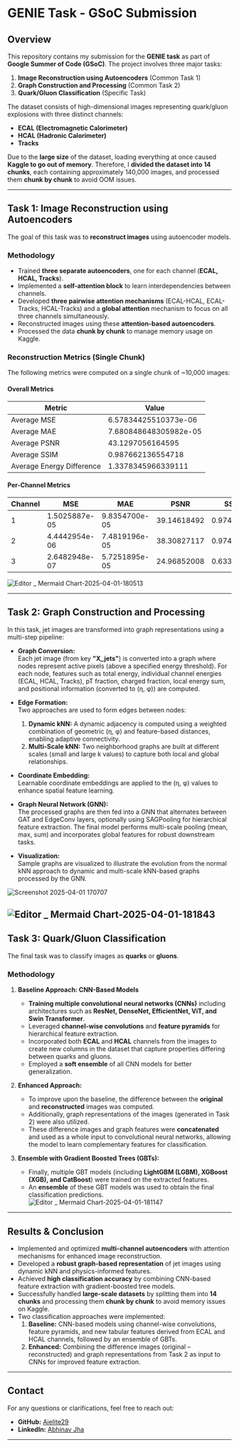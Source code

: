 # GENIE Task - GSoC Submission

## Overview

This repository contains my submission for the **GENIE task** as part of **Google Summer of Code (GSoC)**. The project involves three major tasks:

1. **Image Reconstruction using Autoencoders** (Common Task 1)  
2. **Graph Construction and Processing** (Common Task 2)  
3. **Quark/Gluon Classification** (Specific Task)

The dataset consists of high-dimensional images representing quark/gluon explosions with three distinct channels:

- **ECAL (Electromagnetic Calorimeter)**
- **HCAL (Hadronic Calorimeter)**
- **Tracks**

Due to the **large size** of the dataset, loading everything at once caused **Kaggle to go out of memory**. Therefore, I **divided the dataset into 14 chunks**, each containing approximately 140,000 images, and processed them **chunk by chunk** to avoid OOM issues.

---

## Task 1: Image Reconstruction using Autoencoders

The goal of this task was to **reconstruct images** using autoencoder models.

### Methodology

- Trained **three separate autoencoders**, one for each channel (**ECAL, HCAL, Tracks**).  
- Implemented a **self-attention block** to learn interdependencies between channels.  
- Developed **three pairwise attention mechanisms** (ECAL-HCAL, ECAL-Tracks, HCAL-Tracks) and a **global attention** mechanism to focus on all three channels simultaneously.  
- Reconstructed images using these **attention-based autoencoders**.  
- Processed the data **chunk by chunk** to manage memory usage on Kaggle.

### Reconstruction Metrics (Single Chunk)

The following metrics were computed on a single chunk of ~10,000 images:

#### Overall Metrics

| Metric                          | Value                    |
|---------------------------------|--------------------------|
| Average MSE                     | 6.57834425510373e-06      |
| Average MAE                     | 7.680848648305982e-05     |
| Average PSNR                    | 43.1297056164595         |
| Average SSIM                    | 0.987662136554718        |
| Average Energy Difference       | 1.3378345966339111       |

#### Per-Channel Metrics

| Channel | MSE           | MAE           | PSNR         | SSIM       |
|---------|---------------|---------------|--------------|------------|
| 1       | 1.5025887e-05 | 9.8354700e-05 | 39.14618492  | 0.97488469 |
| 2       | 4.4442954e-06 | 7.4819196e-05 | 38.30827117  | 0.97431507 |
| 3       | 2.6482948e-07 | 5.7251895e-05 | 24.96852008  | 0.63355858 |





![Editor _ Mermaid Chart-2025-04-01-180513](https://github.com/user-attachments/assets/154652ca-2dff-4b26-aa45-d48ced34f51b)





---

## Task 2: Graph Construction and Processing

In this task, jet images are transformed into graph representations using a multi-step pipeline:

- **Graph Conversion:**  
  Each jet image (from key **"X_jets"**) is converted into a graph where nodes represent active pixels (above a specified energy threshold). For each node, features such as total energy, individual channel energies (ECAL, HCAL, Tracks), pT fraction, charged fraction, local energy sum, and positional information (converted to (η, φ)) are computed.

- **Edge Formation:**  
  Two approaches are used to form edges between nodes:
  1. **Dynamic kNN:** A dynamic adjacency is computed using a weighted combination of geometric (η, φ) and feature-based distances, enabling adaptive connectivity.
  2. **Multi-Scale kNN:** Two neighborhood graphs are built at different scales (small and large k values) to capture both local and global relationships.

- **Coordinate Embedding:**  
  Learnable coordinate embeddings are applied to the (η, φ) values to enhance spatial feature learning.

- **Graph Neural Network (GNN):**  
  The processed graphs are then fed into a GNN that alternates between GAT and EdgeConv layers, optionally using SAGPooling for hierarchical feature extraction. The final model performs multi-scale pooling (mean, max, sum) and incorporates global features for robust downstream tasks.

- **Visualization:**  
  Sample graphs are visualized to illustrate the evolution from the normal kNN approach to dynamic and multi-scale kNN-based graphs processed by the GNN.

![Screenshot 2025-04-01 170707](https://github.com/user-attachments/assets/221ddc24-7f10-4e56-8bb7-f12139751d78)




![Editor _ Mermaid Chart-2025-04-01-181843](https://github.com/user-attachments/assets/3e02a425-d2be-4380-9769-72964384869f)
---

## Task 3: Quark/Gluon Classification

The final task was to classify images as **quarks** or **gluons**.

### Methodology

1. **Baseline Approach: CNN-Based Models**  
   - **Training multiple convolutional neural networks (CNNs)** including architectures such as **ResNet, DenseNet, EfficientNet, ViT, and Swin Transformer**.  
   - Leveraged **channel-wise convolutions** and **feature pyramids** for hierarchical feature extraction.  
   - Incorporated both **ECAL** and **HCAL** channels from the images to create new columns in the dataset that capture properties differing between quarks and gluons.  
   - Employed a **soft ensemble** of all CNN models for better generalization.

2. **Enhanced Approach:**  
   - To improve upon the baseline, the difference between the **original** and **reconstructed** images was computed.  
   - Additionally, graph representations of the images (generated in Task 2) were also utilized.  
   - These difference images and graph features were **concatenated** and used as a whole input to convolutional neural networks, allowing the model to learn complementary features for classification.

3. **Ensemble with Gradient Boosted Trees (GBTs):**  
   - Finally, multiple GBT models (including **LightGBM (LGBM), XGBoost (XGB), and CatBoost**) were trained on the extracted features.  
   - An **ensemble** of these GBT models was used to obtain the final classification predictions.
![Editor _ Mermaid Chart-2025-04-01-181147](https://github.com/user-attachments/assets/cc4d7e38-7696-4746-b67f-00fe0a6b2399)

---

## Results & Conclusion

- Implemented and optimized **multi-channel autoencoders** with attention mechanisms for enhanced image reconstruction.
- Developed a **robust graph-based representation** of jet images using dynamic kNN and physics-informed features.
- Achieved **high classification accuracy** by combining CNN-based feature extraction with gradient-boosted tree models.
- Successfully handled **large-scale datasets** by splitting them into **14 chunks** and processing them **chunk by chunk** to avoid memory issues on Kaggle.
- Two classification approaches were implemented:
  1. **Baseline:** CNN-based models using channel-wise convolutions, feature pyramids, and new tabular features derived from ECAL and HCAL channels, followed by an ensemble of GBTs.
  2. **Enhanced:** Combining the difference images (original – reconstructed) and graph representations from Task 2 as input to CNNs for improved feature extraction.

---

## Contact

For any questions or clarifications, feel free to reach out:

- **GitHub:** [Aielite29](https://github.com/Aielite29)
- **LinkedIn:** [Abhinav Jha](https://www.linkedin.com/in/abhinav-jha-81ab8530b/)

---



